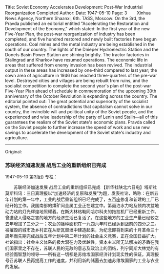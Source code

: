 Title: Soviet Economy Accelerates Development: Post-War Industrial Reorganization Completed
Author:
Date: 1947-05-10
Page: 3
　　Xinhua News Agency, Northern Shaanxi, 6th. TASS, Moscow: On the 3rd, the Pravda published an editorial entitled "Accelerating the Restoration and Development of the Economy," which stated: In the first year of the new Five-Year Plan, the post-war reorganization of industry has been completed, and five hundred restored and newly built factories have begun operations. Coal mines and the metal industry are being established in the south of our country. The lights of the Dnieper Hydroelectric Station and the Donets Basin Power Station are shining brightly. The tractor factories in Stalingrad and Kharkov have resumed operations. The economic life in areas that suffered from enemy invasion has been revived. The industrial output in these areas has increased by one-third compared to last year; the sown area of agriculture in 1946 has reached three-quarters of the pre-war level. Destroyed cities and villages are being rebuilt from ruins, and the socialist competition to complete the second year's plan of the post-war Five-Year Plan ahead of schedule in commemoration of the upcoming 30th anniversary of the October Revolution is expanding across the country. The editorial pointed out: The great potential and superiority of the socialist system, the absence of contradictions that capitalism cannot solve in our country, the invincible will and political unity of the Soviet people, and the experienced and wise leadership of the party of Lenin and Stalin—all of this guarantees the realism of the Soviet state's economic plans. Pravda called on the Soviet people to further increase the speed of work and use new savings to accelerate the development of the Soviet state's industry and agriculture.



<hr /> 

Original: 


### 苏联经济加速发展  战后工业的重新组织已完成

1947-05-10
第3版()
专栏：

　　苏联经济加速发展
    战后工业的重新组织已完成
    【新华社陕北六日电】塔斯社莫斯科讯：三日真理报以“加速经济的复原和发展”为题，发表社论，略称：在新五年计划的第一年中，工业的战后重新组织已经完成了，五百座修复和新建的工厂已经开始工作。我国南部的煤矿同金属工业正在建立中。第聂泊水力站及顿内次盆地动力站的灯光辉煌地照耀着。在斯大林格勒同哈尔科夫的拖拉机厂已经重新工作。曾遭敌人侵略之害的地方的经济生活已复活了。在这些地方的工业生产量已经较之去年增加了三分之一；农业的播种面积在一九四六年时已经达到战前的四分之三。被摧毁的城市及乡村正在从断瓦颓垣中建造起来，为纪念即将到来的十月革命三十周年而先期完成战后五年计划中第二年计划的社会主义竞赛，正在全国日益扩大。社论指出：社会主义体系的极大潜在力及优越性，资本主义所无法解决的矛盾在我们国家里之不存在，苏联人民的无敌的意志及政治上的团结，列宁同斯大林党的有经验而智慧的领导——所有这一切都是苏维埃国家经济计划现实性的保证。真理报号召苏联人民再提高工作的速度，并利用新的储蓄去加速苏维埃国家的工业与农业的发展。
